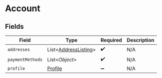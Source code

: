 # Account


## Fields

| Field                                                         | Type                                                          | Required                                                      | Description                                                   |
| ------------------------------------------------------------- | ------------------------------------------------------------- | ------------------------------------------------------------- | ------------------------------------------------------------- |
| `addresses`                                                   | List<[AddressListing](../../models/shared/AddressListing.md)> | :heavy_check_mark:                                            | N/A                                                           |
| `paymentMethods`                                              | List<*Object*>                                                | :heavy_check_mark:                                            | N/A                                                           |
| `profile`                                                     | [Profile](../../models/shared/Profile.md)                     | :heavy_minus_sign:                                            | N/A                                                           |